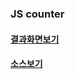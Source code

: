 ### JS counter
#### [결과화면보기](https://hellosonia.github.io/counter.html)
#### [소스보기](https://hellosonia.github.io/js/counter.js)
